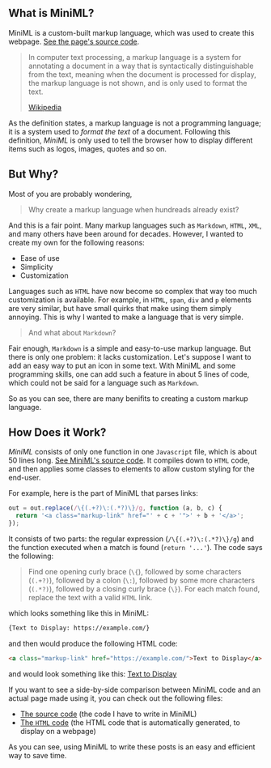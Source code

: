 ## What is MiniML?

MiniML is a custom-built markup language, which was used to create this webpage. [See the page's source code](./index.md).

> In computer text processing, a markup language is a system for annotating a document in a way that is syntactically distinguishable from the text, meaning when the document is processed for display, the markup language is not shown, and is only used to format the text.
>
> [Wikipedia](https://en.m.wikipedia.org/wiki/Markup_language)

As the definition states, a markup language is not a programming language; it is a system used to _format the text_ of a document. Following this definition, _MiniML_ is only used to tell the browser how to display different items such as logos, images, quotes and so on.

## But Why?

Most of you are probably wondering,

> Why create a markup language when hundreads already exist?

And this is a fair point. Many markup languages such as `Markdown`, `HTML`, `XML`, and many others have been around for decades. However, I wanted to create my own for the following reasons:

- Ease of use
- Simplicity
- Customization

Languages such as `HTML` have now become so complex that way too much customization is available. For example, in `HTML`, `span`, `div` and `p` elements are very similar, but have small quirks that make using them simply annoying. This is why I wanted to make a language that is very simple.

> And what about `Markdown`?

Fair enough, `Markdown` is a simple and easy-to-use markup language. But there is only one problem: it lacks customization. Let's suppose I want to add an easy way to put an icon in some text. With MiniML and some programming skills, one can add such a feature in about 5 lines of code, which could not be said for a language such as `Markdown`.

So as you can see, there are many benifits to creating a custom markup language.

## How Does it Work?

_MiniML_ consists of only one function in one `Javascript` file, which is about 50 lines long. [See MiniML's source code](./../MiniML%20Compiler.js). It compiles down to `HTML` code, and then applies some classes to elements to allow custom styling for the end-user.

For example, here is the part of MiniML that parses links:

```javascript
out = out.replace(/\{(.+?)\:(.*?)\}/g, function (a, b, c) {
  return '<a class="markup-link" href="' + c + '">' + b + '</a>';
});
```

It consists of two parts: the regular expression (`/\{(.+?)\:(.*?)\}/g`) and the function executed when a match is found (`return '...'`). The code says the following:

> Find one opening curly brace (`\{`), followed by some characters (`(.+?)`), followed by a colon (`\:`), followed by some more characters (`(.*?)`), followed by a closing curly brace (`\}`). For each match found, replace the text with a valid `HTML` link.

which looks something like this in MiniML:

```html
{Text to Display: https://example.com/}
```

and then would produce the following HTML code:

```html
<a class="markup-link" href="https://example.com/">Text to Display</a>
```

and would look something like this: [Text to Display](https://example.com/)

If you want to see a side-by-side comparison between MiniML code and an actual page made using it, you can check out the following files:

- [The source code](./example.txt) (the code I have to write in MiniML)
- [The `HTML` code](./example.html) (the HTML code that is automatically generated, to display on a webpage)

As you can see, using MiniML to write these posts is an easy and efficient way to save time.
